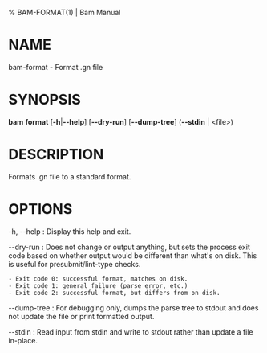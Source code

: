 % BAM-FORMAT(1) | Bam Manual

# NAME

bam-format - Format .gn file

# SYNOPSIS

**bam** **format** [**-h**|**--help**] [**--dry-run**] [**--dump-tree**] (**--stdin** | \<file\>)

# DESCRIPTION

Formats .gn file to a standard format.

# OPTIONS
-h, --help
:   Display this help and exit.

--dry-run
:   Does not change or output anything, but sets the process exit code
    based on whether output would be different than what's on disk.
    This is useful for presubmit/lint-type checks.

    - Exit code 0: successful format, matches on disk.
    - Exit code 1: general failure (parse error, etc.)
    - Exit code 2: successful format, but differs from on disk.

--dump-tree
:   For debugging only, dumps the parse tree to stdout and does not update
    the file or print formatted output.

--stdin
:   Read input from stdin and write to stdout rather than update a file
    in-place.

